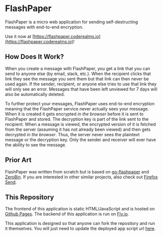 FlashPaper
==========

FlashPaper is a micro web application for sending self-destructing messages with end-to-end encryption.

Use it now at [https://flashpaper.coderealms.io](https://flashpaper.coderealms.io)!

How Does It Work?
-----------------

When you create a message with FlashPaper, you get a link that you can send to anyone else (by email, slack, etc.).
When the recipient clicks that link they see the message you sent them but that link can then never be used again. If
the sender, recipient, or anyone else tries to use that link they will only see an error. Messages that have been left
unviewed for 7 days will also be automatically deleted.

To further protect your messages, FlashPaper uses end-to-end encryption meaning that the FlashPaper service never
actually sees your message. When it is created it gets encrypted _in the browser_ before it is sent to FlashPaper and
stored. The decryption key is part of the link sent to the recipient. When a message is viewed, the encrypted version of
it is fetched from the server (assuming it has not already been viewed) and then gets decrypted _in the browser_. Thus,
the server never sees the plaintext message or the decryption key. Only the sender and receiver will ever have the
ability to see the message.

Prior Art
---------
FlashPaper was written from scratch but is based on [go-flashpaper](https://github.com/rawdigits/go-flashpaper) and
[ZeroBin](https://github.com/sebsauvage/ZeroBin). If you are interested in other similar
projects, also check out [Firefox Send](https://send.firefox.com/).</p>

This Repository
---------------

The frontend of this application is static HTML/JavaScript and is hosted on [Github Pages](https://pages.github.com/).
The backend of this application is run on [Fly.io](https://fly.io/).

This application is designed so that anyone can fork the repository and run it themselves. You will just need to update
the deployed app script url [here](index.html#L144).
